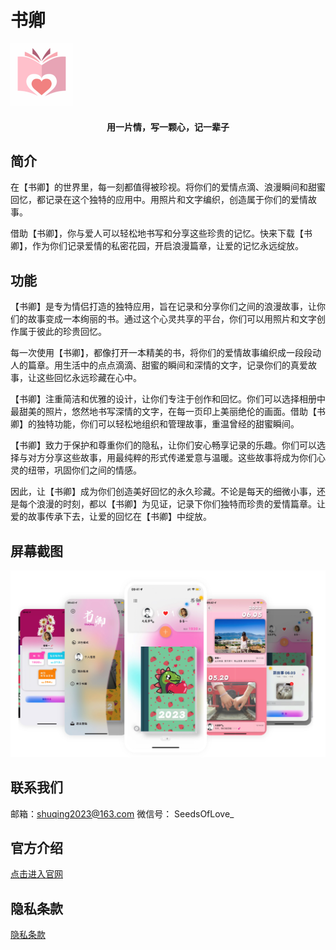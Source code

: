 # 书卿
<img src="image/logo1.jpg" alt="logo" style="zoom:50%;" />

<div align='center'>
<h4>用一片情，写一颗心，记一辈子</h4>
</div>


## 简介

   在【书卿】的世界里，每一刻都值得被珍视。将你们的爱情点滴、浪漫瞬间和甜蜜回忆，都记录在这个独特的应用中。用照片和文字编织，创造属于你们的爱情故事。

   借助【书卿】，你与爱人可以轻松地书写和分享这些珍贵的记忆。快来下载【书卿】，作为你们记录爱情的私密花园，开启浪漫篇章，让爱的记忆永远绽放。



## 功能

   【书卿】是专为情侣打造的独特应用，旨在记录和分享你们之间的浪漫故事，让你们的故事变成一本绚丽的书。通过这个心灵共享的平台，你们可以用照片和文字创作属于彼此的珍贵回忆。

   每一次使用【书卿】，都像打开一本精美的书，将你们的爱情故事编织成一段段动人的篇章。用生活中的点点滴滴、甜蜜的瞬间和深情的文字，记录你们的真爱故事，让这些回忆永远珍藏在心中。

   【书卿】注重简洁和优雅的设计，让你们专注于创作和回忆。你们可以选择相册中最甜美的照片，悠然地书写深情的文字，在每一页印上美丽绝伦的画面。借助【书卿】的独特功能，你们可以轻松地组织和管理故事，重温曾经的甜蜜瞬间。

   【书卿】致力于保护和尊重你们的隐私，让你们安心畅享记录的乐趣。你们可以选择与对方分享这些故事，用最纯粹的形式传递爱意与温暖。这些故事将成为你们心灵的纽带，巩固你们之间的情感。

   因此，让【书卿】成为你们创造美好回忆的永久珍藏。不论是每天的细微小事，还是每个浪漫的时刻，都以【书卿】为见证，记录下你们独特而珍贵的爱情篇章。让爱的故事传承下去，让爱的回忆在【书卿】中绽放。




## 屏幕截图
![screenshot](image/screenshot.jpg)




## 联系我们
邮箱：shuqing2023@163.com
微信号： SeedsOfLove_




## 官方介绍
[点击进入官网](http://47.122.3.120:9527/TechnicalSupport/index.html)




## 隐私条款
[隐私条款](http://47.122.3.120:9527/MyDocs/ShuQingPrivacyPolicy.html)

